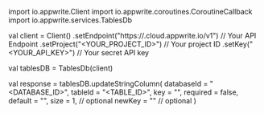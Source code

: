 import io.appwrite.Client
import io.appwrite.coroutines.CoroutineCallback
import io.appwrite.services.TablesDb

val client = Client()
    .setEndpoint("https://<REGION>.cloud.appwrite.io/v1") // Your API Endpoint
    .setProject("<YOUR_PROJECT_ID>") // Your project ID
    .setKey("<YOUR_API_KEY>") // Your secret API key

val tablesDB = TablesDb(client)

val response = tablesDB.updateStringColumn(
    databaseId = "<DATABASE_ID>",
    tableId = "<TABLE_ID>",
    key = "",
    required = false,
    default = "<DEFAULT>",
    size = 1, // optional
    newKey = "" // optional
)
